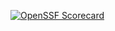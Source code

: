 [![OpenSSF Scorecard](https://api.securityscorecards.dev/projects/github.com/kamyb15/HTML-File-Linux/badge)](https://securityscorecards.dev/viewer/?uri=github.com/kamyb15/HTML-File-Linux)
